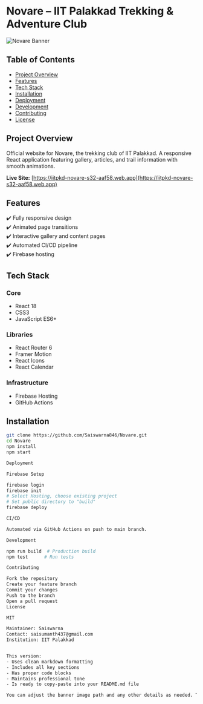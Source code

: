 # Novare – IIT Palakkad Trekking & Adventure Club

![Novare Banner]([screenshots/home.png](https://github.com/Saiswarna846/Novare/blob/main/Screenshot%202025-06-09%20at%2015.32.40.png?raw=true))

## Table of Contents
- [Project Overview](#project-overview)
- [Features](#features)
- [Tech Stack](#tech-stack)
- [Installation](#installation)
- [Deployment](#deployment)
- [Development](#development)
- [Contributing](#contributing)
- [License](#license)

## Project Overview
Official website for Novare, the trekking club of IIT Palakkad. A responsive React application featuring gallery, articles, and trail information with smooth animations.

**Live Site:** [https://iitpkd-novare-s32-aaf58.web.app](https://iitpkd-novare-s32-aaf58.web.app)

## Features
✔️ Fully responsive design  
✔️ Animated page transitions  
✔️ Interactive gallery and content pages  
✔️ Automated CI/CD pipeline  
✔️ Firebase hosting  

## Tech Stack
### Core
- React 18
- CSS3
- JavaScript ES6+

### Libraries
- React Router 6
- Framer Motion
- React Icons
- React Calendar

### Infrastructure
- Firebase Hosting
- GitHub Actions

## Installation
```bash
git clone https://github.com/Saiswarna846/Novare.git
cd Novare
npm install
npm start

Deployment

Firebase Setup

firebase login
firebase init
# Select Hosting, choose existing project
# Set public directory to "build"
firebase deploy

CI/CD

Automated via GitHub Actions on push to main branch.

Development

npm run build  # Production build
npm test      # Run tests

Contributing

Fork the repository
Create your feature branch
Commit your changes
Push to the branch
Open a pull request
License

MIT

Maintainer: Saiswarna
Contact: saisumanth437@gmail.com
Institution: IIT Palakkad


This version:
- Uses clean markdown formatting
- Includes all key sections
- Has proper code blocks
- Maintains professional tone
- Is ready to copy-paste into your README.md file

You can adjust the banner image path and any other details as needed. The structure follows best practices for open source project documentation.
